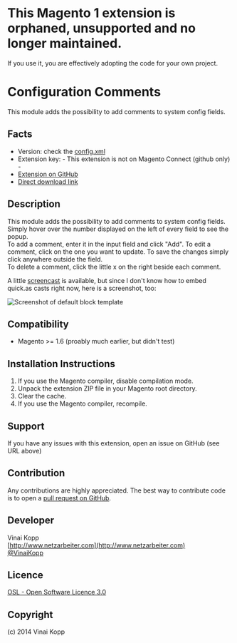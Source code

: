 # This Magento 1 extension is orphaned, unsupported and no longer maintained.

If you use it, you are effectively adopting the code for your own project.

Configuration Comments
======================
This module adds the possibility to add comments to system config fields.  

Facts
-----
- Version: check the [config.xml](https://github.com/Vinai/VinaiKopp_ConfigComments/blob/master/app/code/community/VinaiKopp/ConfigComments/etc/config.xml)
- Extension key: - This extension is not on Magento Connect (github only) -
- [Extension on GitHub](https://github.com/Vinai/VinaiKopp_ConfigComments)
- [Direct download link](https://github.com/Vinai/VinaiKopp_ConfigComments/zipball/master)

Description
-----------
This module adds the possibility to add comments to system config fields.  
Simply hover over the number displayed on the left of every field to see the popup.  
To add a comment, enter it in the input field and click "Add".
To edit a comment, click on the one you want to update. To save the changes simply click anywhere outside the field.  
To delete a comment, click the little x on the right beside each comment.

A little [screencast](http://quick.as/6r7asxmx) is available, but since I don't know how to embed quick.as casts right now, here is a screenshot, too:

![Screenshot of default block template](https://raw.github.com/Vinai/VinaiKopp_ConfigComments/media/ConfigComments-screenshot-popup.png)

Compatibility
-------------
- Magento >= 1.6 (proably much earlier, but didn't test)

Installation Instructions
-------------------------
1. If you use the Magento compiler, disable compilation mode.
2. Unpack the extension ZIP file in your Magento root directory.
3. Clear the cache.
4. If you use the Magento compiler, recompile.

Support
-------
If you have any issues with this extension, open an issue on GitHub (see URL above)

Contribution
------------
Any contributions are highly appreciated. The best way to contribute code is to open a
[pull request on GitHub](https://help.github.com/articles/using-pull-requests).

Developer
---------
Vinai Kopp  
[http://www.netzarbeiter.com](http://www.netzarbeiter.com)  
[@VinaiKopp](https://twitter.com/VinaiKopp)  

Licence
-------
[OSL - Open Software Licence 3.0](http://opensource.org/licenses/osl-3.0.php)

Copyright
---------
(c) 2014 Vinai Kopp
